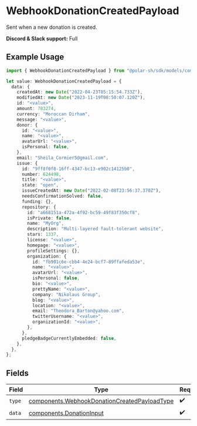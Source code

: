 # WebhookDonationCreatedPayload

Sent when a new donation is created.

**Discord & Slack support:** Full

## Example Usage

```typescript
import { WebhookDonationCreatedPayload } from "@polar-sh/sdk/models/components";

let value: WebhookDonationCreatedPayload = {
  data: {
    createdAt: new Date("2022-04-23T05:15:54.733Z"),
    modifiedAt: new Date("2023-11-19T08:50:07.120Z"),
    id: "<value>",
    amount: 783274,
    currency: "Moroccan Dirham",
    message: "<value>",
    donor: {
      id: "<value>",
      name: "<value>",
      avatarUrl: "<value>",
      isPersonal: false,
    },
    email: "Sheila_Cormier5@gmail.com",
    issue: {
      id: "9ff8f0f8-16ff-4347-bc13-e902c14125b0",
      number: 624498,
      title: "<value>",
      state: "open",
      issueCreatedAt: new Date("2022-02-08T23:56:37.370Z"),
      needsConfirmationSolved: false,
      funding: {},
      repository: {
        id: "a668151a-472a-4f92-bc59-49f83f350cf8",
        isPrivate: false,
        name: "MyOrg",
        description: "Multi-layered fault-tolerant website",
        stars: 1337,
        license: "<value>",
        homepage: "<value>",
        profileSettings: {},
        organization: {
          id: "fb901c6e-cbb4-4e24-bcf7-89ffafeda53e",
          name: "<value>",
          avatarUrl: "<value>",
          isPersonal: false,
          bio: "<value>",
          prettyName: "<value>",
          company: "Nikolaus Group",
          blog: "<value>",
          location: "<value>",
          email: "Theodora_Barton@yahoo.com",
          twitterUsername: "<value>",
          organizationId: "<value>",
        },
      },
      pledgeBadgeCurrentlyEmbedded: false,
    },
  },
};
```

## Fields

| Field                                                                                                        | Type                                                                                                         | Required                                                                                                     | Description                                                                                                  |
| ------------------------------------------------------------------------------------------------------------ | ------------------------------------------------------------------------------------------------------------ | ------------------------------------------------------------------------------------------------------------ | ------------------------------------------------------------------------------------------------------------ |
| `type`                                                                                                       | [components.WebhookDonationCreatedPayloadType](../../models/components/webhookdonationcreatedpayloadtype.md) | :heavy_check_mark:                                                                                           | N/A                                                                                                          |
| `data`                                                                                                       | [components.DonationInput](../../models/components/donationinput.md)                                         | :heavy_check_mark:                                                                                           | N/A                                                                                                          |